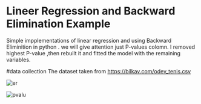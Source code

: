 
# Lineer Regression and Backward Elimination Example
Simple impplementations of linear regression and using Backward Eliminition in python .
we will give attention just P-values colomn. I removed highest P-value ,then rebuilt it and fitted the model with  the remaining variables.

#data collection
The dataset taken from https://bilkav.com/odev_tenis.csv


![er](https://user-images.githubusercontent.com/52197142/150572137-eaadac4f-60e1-45e0-9688-56f6e2f9e3eb.png)


![pvalu](https://user-images.githubusercontent.com/52197142/150572109-28756296-3f18-48dd-bcec-724864459233.PNG)
